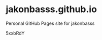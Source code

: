 # jakonbasss.github.io
Personal GitHub Pages site for jakonbasss







































5xxbRdY
